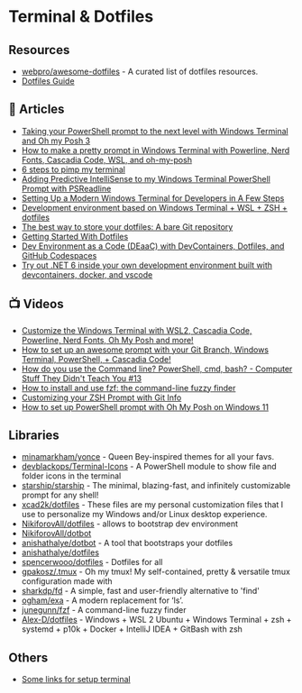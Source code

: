 # Terminal & Dotfiles

## Resources
- [webpro/awesome-dotfiles](https://github.com/webpro/awesome-dotfiles) - A curated list of dotfiles resources.
- [Dotfiles Guide](http://dotfiles.github.io/)
## 📕 Articles
- [Taking your PowerShell prompt to the next level with Windows Terminal and Oh my Posh 3](https://www.hanselman.com/blog/taking-your-powershell-prompt-to-the-next-level-with-windows-terminal-and-oh-my-posh-3)
- [How to make a pretty prompt in Windows Terminal with Powerline, Nerd Fonts, Cascadia Code, WSL, and oh-my-posh](https://www.hanselman.com/blog/how-to-make-a-pretty-prompt-in-windows-terminal-with-powerline-nerd-fonts-cascadia-code-wsl-and-ohmyposh)
- [6 steps to pimp my terminal](https://stapp.space/few-steps-to-pimp-my-terminal/)
- [Adding Predictive IntelliSense to my Windows Terminal PowerShell Prompt with PSReadline](https://www.hanselman.com/blog/adding-predictive-intellisense-to-my-windows-terminal-powershell-prompt-with-psreadline)
- [Setting Up a Modern Windows Terminal for Developers in A Few Steps](https://dev.to/thangchung/modern-windows-terminal-for-developer-in-a-few-steps-170)
- [Development environment based on Windows Terminal + WSL + ZSH + dotfiles](https://nikiforovall.github.io/productivity/2019/11/30/nikiforovall-setup.html)
- [The best way to store your dotfiles: A bare Git repository](https://www.atlassian.com/git/tutorials/dotfiles)
- [Getting Started With Dotfiles](https://www.webpro.nl/articles/getting-started-with-dotfiles)
- [Dev Environment as a Code (DEaaC) with DevContainers, Dotfiles, and GitHub Codespaces](https://nikiforovall.github.io/productivity/devcontainers/2022/08/13/deaac.html)
- [Try out .NET 6 inside your own development environment built with devcontainers, docker, and vscode](https://nikiforovall.github.io/productivity/devcontainers/2021/10/14/devcontainer-for-dotnet6.html)
## 📺 Videos
- [Customize the Windows Terminal with WSL2, Cascadia Code, Powerline, Nerd Fonts, Oh My Posh and more!](https://www.youtube.com/watch?v=oHhiMf_6exY)
- [How to set up an awesome prompt with your Git Branch, Windows Terminal, PowerShell, + Cascadia Code!](https://www.youtube.com/watch?v=lu__oGZVT98)
- [How do you use the Command line? PowerShell, cmd, bash? - Computer Stuff They Didn't Teach You #13](https://www.youtube.com/watch?v=QKBcHuA3VJE)
- [How to install and use fzf: the command-line fuzzy finder](https://www.youtube.com/watch?v=1a5NiMhqAR0)
- [Customizing your ZSH Prompt with Git Info](https://www.youtube.com/watch?v=nEvsWQrKVcQ)
- [How to set up PowerShell prompt with Oh My Posh on Windows 11](https://www.youtube.com/watch?v=5-aK2_WwrmM)
## Libraries
- [minamarkham/yonce](https://github.com/minamarkham/yonce) - Queen Bey-inspired themes for all your favs.
- [devblackops/Terminal-Icons](https://github.com/devblackops/Terminal-Icons) - A PowerShell module to show file and folder icons in the terminal
- [starship/starship](https://github.com/starship/starship) - The minimal, blazing-fast, and infinitely customizable prompt for any shell!
- [xcad2k/dotfiles](https://github.com/xcad2k/dotfiles) - These files are my personal customization files that I use to personalize my Windows and/or Linux desktop experience.
- [NikiforovAll/dotfiles](https://github.com/NikiforovAll/dotfiles) - allows to bootstrap dev environment
- [NikiforovAll/dotbot](https://github.com/NikiforovAll/dotbot)
- [anishathalye/dotbot](https://github.com/anishathalye/dotbot) - A tool that bootstraps your dotfiles
- [anishathalye/dotfiles](https://github.com/anishathalye/dotfiles)
- [spencerwooo/dotfiles](https://github.com/spencerwooo/dotfiles#windows) - Dotfiles for all 
- [gpakosz/.tmux](https://github.com/gpakosz/.tmux) - Oh my tmux! My self-contained, pretty & versatile tmux configuration made with
- [sharkdp/fd](https://github.com/sharkdp/fd) - A simple, fast and user-friendly alternative to 'find'
- [ogham/exa](https://github.com/ogham/exa) - A modern replacement for ‘ls’.
- [junegunn/fzf](https://github.com/junegunn/fzf) - A command-line fuzzy finder
- [Alex-D/dotfiles](https://github.com/Alex-D/dotfiles) - Windows + WSL 2 Ubuntu + Windows Terminal + zsh + systemd + p10k + Docker + IntelliJ IDEA + GitBash with zsh
## Others
- [Some links for setup terminal](https://www.theurlist.com/os-bootstrap)